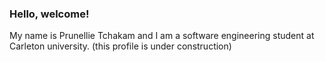 ### Hello, welcome!

My name is Prunellie Tchakam and I am a software engineering student at Carleton university. 
(this profile is under construction)
